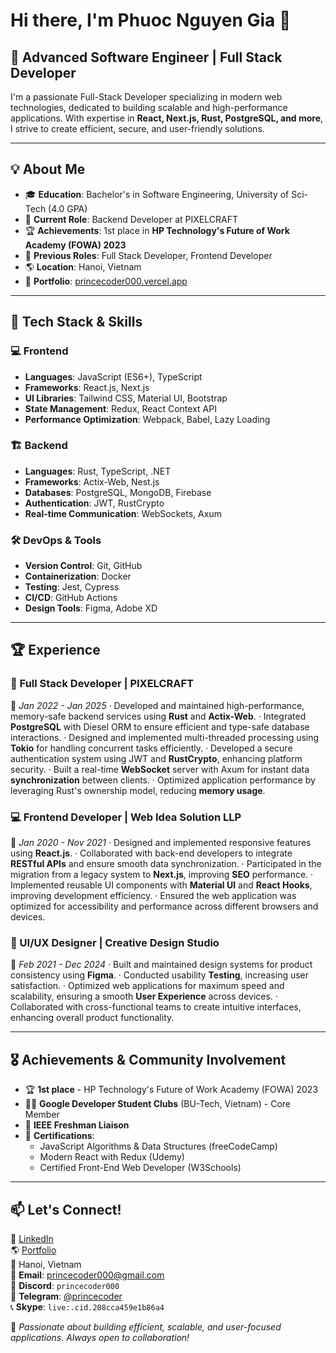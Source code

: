 # Hi there, I'm Phuoc Nguyen Gia 👋

## 🚀 Advanced Software Engineer | Full Stack Developer

I'm a passionate Full-Stack Developer specializing in modern web technologies, dedicated to building scalable and high-performance applications. With expertise in **React, Next.js, Rust, PostgreSQL, and more**, I strive to create efficient, secure, and user-friendly solutions.

---

## 💡 About Me

- 🎓 **Education**: Bachelor's in Software Engineering, University of Sci-Tech (4.0 GPA)
- 💼 **Current Role**: Backend Developer at PIXELCRAFT
- 🏆 **Achievements**: 1st place in **HP Technology's Future of Work Academy (FOWA) 2023**
- 🎨 **Previous Roles**: Full Stack Developer, Frontend Developer
- 🌎 **Location**: Hanoi, Vietnam
- 🔗 **Portfolio**: [princecoder000.vercel.app](https://princecoder000.vercel.app)

---

## 🔧 Tech Stack & Skills

### 💻 Frontend

- **Languages**: JavaScript (ES6+), TypeScript
- **Frameworks**: React.js, Next.js
- **UI Libraries**: Tailwind CSS, Material UI, Bootstrap
- **State Management**: Redux, React Context API
- **Performance Optimization**: Webpack, Babel, Lazy Loading

### 🏗 Backend

- **Languages**: Rust, TypeScript, .NET
- **Frameworks**: Actix-Web, Nest.js
- **Databases**: PostgreSQL, MongoDB, Firebase
- **Authentication**: JWT, RustCrypto
- **Real-time Communication**: WebSockets, Axum

### 🛠 DevOps & Tools

- **Version Control**: Git, GitHub
- **Containerization**: Docker
- **Testing**: Jest, Cypress
- **CI/CD**: GitHub Actions
- **Design Tools**: Figma, Adobe XD

---

## 🏆 Experience

### 🚀 Full Stack Developer | PIXELCRAFT

📅 _Jan 2022 - Jan 2025_
· Developed and maintained high-performance, memory-safe backend services using **Rust** and **Actix-Web**.
· Integrated **PostgreSQL** with Diesel ORM to ensure efficient and type-safe database interactions.
· Designed and implemented multi-threaded processing using **Tokio** for handling concurrent tasks efficiently.
· Developed a secure authentication system using JWT and **RustCrypto**, enhancing platform security.
· Built a real-time **WebSocket** server with Axum for instant data **synchronization** between clients.
· Optimized application performance by leveraging Rust's ownership model, reducing **memory usage**.

### 💻 Frontend Developer | Web Idea Solution LLP

📅 _Jan 2020 - Nov 2021_
· Designed and implemented responsive features using **React.js**.
· Collaborated with back-end developers to integrate **RESTful APIs** and ensure smooth data synchronization.
· Participated in the migration from a legacy system to **Next.js**, improving **SEO** performance.
· Implemented reusable UI components with **Material UI** and **React Hooks**, improving development efficiency.
· Ensured the web application was optimized for accessibility and performance across different browsers and devices.

### 🎨 UI/UX Designer | Creative Design Studio

📅 _Feb 2021 - Dec 2024_
· Built and maintained design systems for product consistency using **Figma**.
· Conducted usability **Testing**, increasing user satisfaction.
· Optimized web applications for maximum speed and scalability, ensuring a smooth **User Experience** across devices.
· Collaborated with cross-functional teams to create intuitive interfaces, enhancing overall product functionality.

---

## 🎖 Achievements & Community Involvement

- 🏆 **1st place** - HP Technology's Future of Work Academy (FOWA) 2023
- 👨‍💻 **Google Developer Student Clubs** (BU-Tech, Vietnam) - Core Member
- 🔗 **IEEE Freshman Liaison**
- 📜 **Certifications**:
  - JavaScript Algorithms & Data Structures (freeCodeCamp)
  - Modern React with Redux (Udemy)
  - Certified Front-End Web Developer (W3Schools)

---

## 📫 Let's Connect!

💼 [LinkedIn](https://www.linkedin.com/in/gia-phuoc-nguyen-31995534a/)  
🌎 [Portfolio](https://princecoder000.vercel.app)  
📍 Hanoi, Vietnam  
📧 **Email**: [princecoder000@gmail.com](mailto:princecoder000@gmail.com)  
💬 **Discord**: `princecoder000`  
📱 **Telegram**: [@princecoder](https://t.me/princecoder000)  
📞 **Skype**: `live:.cid.208cca459e1b86a4`

🚀 _Passionate about building efficient, scalable, and user-focused applications. Always open to collaboration!_

